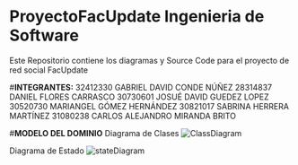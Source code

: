 # ProyectoFacUpdate Ingenieria de Software
Este Repositorio contiene los diagramas y Source Code para el proyecto de red social FacUpdate

#**INTEGRANTES:**
32412330	GABRIEL DAVID CONDE NÚÑEZ
28314837	DANIEL FLORES CARRASCO
30730601	JOSUÉ DAVID	GUEDEZ LOPEZ
30520730	MARIANGEL GÓMEZ HERNÁNDEZ 
30821017	SABRINA HERRERA MARTÍNEZ
31080238	CARLOS ALEJANDRO MIRANDA BRITO

#**MODELO DEL DOMINIO**
  Diagrama de Clases
![ClassDiagram](https://github.com/user-attachments/assets/cb3fd6c8-1ac7-4b96-801a-cb6541f0c964)

  Diagrama de Estado
![stateDiagram](https://github.com/user-attachments/assets/fb7b83cb-ff18-415c-8f97-052d4cccb179)

